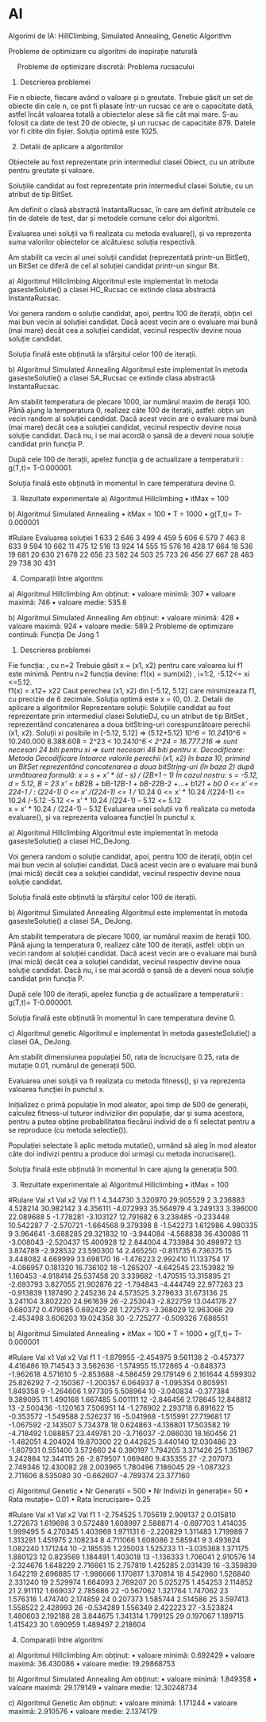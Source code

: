 # AI
Algorimi de IA: HillClimbing, Simulated Annealing, Genetic Algorithm

Probleme de optimizare cu algoritmi de inspirație naturală
			
 
Probleme de optimizare discretă: Problema rucsacului

1.	Descrierea problemei

Fie n obiecte, fiecare având o valoare și o greutate. Trebuie găsit un set de obiecte din cele n, ce pot fi plasate într-un rucsac ce are o capacitate dată, astfel încât valoarea totală a obiectelor alese să fie cât mai mare.
S-au folosit ca date de test 20 de obiecte, și un rucsac de capacitate 879. Datele vor fi citite din fișier. Soluția optimă este 1025.



2.	Detalii de aplicare a algoritmilor

Obiectele au fost reprezentate prin intermediul clasei Obiect, cu un atribute pentru greutate și valoare.

Soluțiile candidat au fost reprezentate prin intermediul clasei Solutie, cu un atribut de tip BitSet. 

Am definit o clasă abstractă InstantaRucsac, în care am definit atributele ce țin de datele de test, dar și metodele comune celor doi algoritmi. 

Evaluarea unei soluții va fi realizata cu metoda evaluare(), și va reprezenta suma valorilor obiectelor ce alcătuiesc soluția respectivă.

Am stabilit ca vecin al unei soluții candidat (reprezentată printr-un BitSet), un BitSet ce diferă de cel al soluției candidat printr-un singur Bit.

a)	Algoritmul Hillclimbing
Algoritmul este implementat în metoda gasesteSolutie() a clasei HC_Rucsac ce extinde clasa abstractă InstantaRucsac. 

Voi genera random o soluție candidat, apoi, pentru 100 de iterații, obțin cel mai bun vecin al soluției candidat. Dacă acest vecin are o evaluare mai bună (mai mare) decât cea a soluției candidat, vecinul respectiv devine noua soluție candidat. 

Soluția finală este obținută la sfârșitul celor 100 de iterații.

b)	Algoritmul Simulated Annealing
Algoritmul este implementat în metoda gasesteSolutie() a clasei SA_Rucsac ce extinde clasa abstractă InstantaRucsac. 

Am stabilit temperatura de plecare 1000, iar numărul maxim de iterații 100.
Până ajung la temperatura 0, realizez câte 100 de iterații, astfel: obțin un  vecin random al soluției candidat. Dacă acest vecin are o evaluare mai bună (mai mare) decât cea a soluției candidat, vecinul respectiv devine noua soluție candidat. Dacă nu, i se mai acordă o șansă de a deveni noua soluție candidat prin funcția P. 

După cele 100 de iterații, apelez funcția g de actualizare a temperaturii :
g(T,t)= T-0.000001.

Soluția finală este obținută în momentul în care temperatura devine 0.


3.	Rezultate experimentale
a)	Algoritmul Hillclimbing
•	itMax = 100



b)	Algoritmul Simulated Annealing
•	itMax = 100
•	T = 1000
•	g(T,t)= T-0.000001

#Rulare	Evaluarea soluției
1	633
2	646
3	499
4	459
5	606
6	579
7	463
8	633
9	594
10	662
11	475
12	516
13	924
14	555
15	576
16	428
17	664
18	536
19	681
20	630
21	678
22	656
23	582
24	503
25	723
26	456
27	667
28	483
29	738
30	431


4.	Comparații între algoritmi


a)	Algoritmul Hillclimbing
Am obținut:
•	valoare minimă: 307
•	valoare maximă: 746
•	valoare medie: 535.8


b)	Algoritmul Simulated Annealing
Am obținut:
•	valoare minimă: 428
•	valoare maximă: 924
•	valoare medie: 589.2
Probleme de optimizare continuă: Funcția De Jong 1

1.	Descrierea problemei

Fie funcția: 
  ,  cu n=2
Trebuie găsit x = (x1, x2) pentru care valoarea lui f1 este minimă.
Pentru n=2 funcția devine:
f1(x) = sum(xi2)         , i=1:2,   -5.12<= xi <=5.12.  
f1(x) = x12+ x22
Caut perechea (x1, x2) din [-5.12, 5.12] care minimizeaza f1, cu precizie de 6 zecimale. Soluția optimă este x = (0, 0).
2.	Detalii de aplicare a algoritmilor
Reprezentare soluții:
Soluțiile candidat au fost reprezentate prin intermediul clasei SolutieDJ, cu un atribut de tip BitSet , reprezentând concatenarea a doua bitString-uri corespunzătoare perechii (x1, x2). 
Soluții xi posibile in [-5.12, 5.12] => (5.12+5.12) *10^6  = 10.24*10^6 = 10.240.000
8.388.608 = 2^23    <   10.24*10^6   <     2^24 = 16.777.216 
=> sunt necesari 24 biti pentru xi  => sunt necesari 48 biti pentru x.
Decodificare:
Metoda Decodificare întoarce valorile perechii (x1, x2) în baza 10, primind un BitSet reprezentând concatenarea a doua bitString-uri (în baza 2) după următoarea formulă: x = s + x’ * (d - s) / (2B+1 – 1)
În cazul nostru: s = -5.12, d = 5.12, B = 23
x’ = bB*2B + bB-1*2B-1 + bB-2*2B-2 +…+ b1*21 + b0
0 <=  x’ <= 224-1  / : (224-1)
0 <=  x’ /(224-1) <= 1  /* 10.24
0 <=  x’ * 10.24 /(224-1) <= 10.24  /-5.12
-5.12 <=  x’ * 10.24 /(224-1) – 5.12 <= 5.12  
x = x’ * 10.24 / (224-1) – 5.12
Evaluarea unei soluții va fi realizata cu metoda evaluare(), și va reprezenta valoarea funcției în punctul x.

a)	Algoritmul Hillclimbing
Algoritmul este implementat în metoda gasesteSolutie() a clasei HC_DeJong.

Voi genera random o soluție candidat, apoi, pentru 100 de iterații, obțin cel mai bun vecin al soluției candidat. Dacă acest vecin are o evaluare mai bună (mai mică) decât cea a soluției candidat, vecinul respectiv devine noua soluție candidat. 

Soluția finală este obținută la sfârșitul celor 100 de iterații.

b)	Algoritmul Simulated Annealing
Algoritmul este implementat în metoda gasesteSolutie() a clasei SA_ DeJong. 

Am stabilit temperatura de plecare 1000, iar numărul maxim de iterații 100.
Până ajung la temperatura 0, realizez câte 100 de iterații, astfel: obțin un  vecin random al soluției candidat. Dacă acest vecin are o evaluare mai bună (mai mică) decât cea a soluției candidat, vecinul respectiv devine noua soluție candidat. Dacă nu, i se mai acordă o șansă de a deveni noua soluție candidat prin funcția P. 

După cele 100 de iterații, apelez funcția g de actualizare a temperaturii :
g(T,t)= T-0.000001.

Soluția finală este obținută în momentul în care temperatura devine 0.

c)	Algoritmul genetic
Algoritmul e implementat în metoda gasesteSolutie() a clasei GA_ DeJong. 

Am stabilit dimensiunea populației 50, rata de încrucișare 0.25, rata de mutație 0.01, numărul de generații 500.

Evaluarea unei soluții va fi realizata cu metoda fitness(), și va reprezenta valoarea funcției în punctul x.

Inițializez o primă populație în mod aleator, apoi timp de 500 de generații, calculez fitness-ul tuturor indivizilor din populație, dar și suma acestora, pentru a putea obține probabilitatea fiecărui individ de a fi selectat pentru a se reproduce (cu metoda selectie()).

Populației selectate îi aplic metoda mutatie(), urmând să aleg în mod aleator câte doi indivizi pentru a produce doi urmași cu metoda incrucisare().

Soluția finală este obținută în momentul în care ajung la generația 500.


3.	Rezultate experimentale
a)	Algoritmul Hillclimbing
•	itMax = 100

#Rulare	Val x1	Val x2	Val f1
1	4.344730	3.320970	29.905529
2	3.236883	4.528214	30.982142
3	4.356111	-4.072993	35.564979
4	3.249133	3.396000	22.089688
5	-1.778281	-3.103127	12.791682
6	3.238485	-0.233448	10.542287
7	-2.570721	-1.664568	9.379398
8	-1.542273	1.612986	4.980335
9	3.964641	-3.688285	29.321832
10	-3.944084	-4.568838	36.430086
11	-3.008043	-2.520437	15.400928
12	2.844004	4.733984	30.498972
13	3.874789	-2.928532	23.590300
14	2.465250	-0.811735	6.736375
15	3.448082	4.669999	33.698170
16	-1.476223	2.992410	11.133754
17	-4.086957	0.181320	16.736102
18	-1.265207	-4.642545	23.153982
19	1.160453	-4.918414	25.537458
20	3.339682	-1.470515	13.315895
21	-2.693793	3.827055	21.902876
22	-1.794843	-4.444749	22.977263
23	-0.913839	1.187490	2.245236
24	4.573525	3.279633	31.673136
25	3.241104	3.802220	24.961639
26	-2.253043	-2.822759	13.044178
27	0.680372	0.479085	0.692429
28	1.272573	-3.368029	12.963066
29	-2.453498	3.606203	19.024358
30	-2.725277	-0.509326	7.686551


b)	Algoritmul Simulated Annealing
•	itMax = 100
•	T = 1000
•	g(T,t)= T-0.000001

#Rulare	Val x1	Val x2	Val f1
1	-1.879955	-2.454975	9.561138
2	-0.457377	4.416486	19.714543
3	3.562636	-1.574955	15.172865
4	-0.848373	-1.962618	4.571610
5	-2.853688	-4.586459	29.179149
6	2.161644	4.599302	25.826292
7	-2.150367	-1.200357	6.064937
8	-1.095354	0.805951	1.849358
9	-1.264606	1.977305	5.508964
10	-3.040834	-0.377384	9.389095
11	1.490168	1.667485	5.001111
12	-2.846456	2.178645	12.848812
13	-2.500436	-1.120163	7.506951
14	-1.276902	2.293718	6.891622
15	-0.353572	-1.549588	2.526237
16	-5.041968	-1.515991	27.719681
17	-1.067592	-2.143507	5.734378
18	0.624863	-4.136801	17.503582
19	-4.718492	1.088857	23.449781
20	-3.716037	-2.086030	18.160456
21	-1.482051	4.204024	19.870300
22	0.442625	3.440140	12.030486
23	-1.807931	0.551400	3.572660
24	0.390197	1.794205	3.371426
25	1.351967	3.242884	12.344115
26	-2.879507	1.069480	9.435355
27	-2.207073	2.749346	12.430082
28	2.003965	1.780496	7.186045
29	-1.087323	2.711606	8.535080
30	-0.662607	-4.789374	23.377160


c)	Algoritmul Genetic
•	Nr Generatii = 500
•	Nr Indivizi în generație= 50
•	Rata mutație= 0.01
•	Rata încrucișare= 0.25

#Rulare	Val x1	Val x2	Val f1
1	-2.754525	1.705619	2.909137
2	0.015810	1.272673	1.619698
3	0.572489	1.608997	2.588871
4	-0.697703	1.414035	1.999495
5	4.270345	1.403969	1.971131
6	-2.220829	1.311483	1.719989
7	1.313281	1.451975	2.108234
8	4.711066	1.608086	2.585941
9	3.493624	1.082240	1.171244
10	-2.185535	1.235003	1.525233
11	-3.035368	1.371175	1.880123
12	0.823569	1.184491	1.403018
13	-1.136333	1.706041	2.910576
14	-2.324676	1.648229	2.716661
15	2.757819	1.425285	2.031439
16	-3.359839	1.642219	2.696885
17	-1.986666	1.170817	1.370814
18	4.542960	1.526840	2.331240
19	2.529974	1.664093	2.769207
20	5.025275	1.454253	2.114852
21	2.911112	1.669037	2.785686
22	-0.567062	1.321764	1.747062
23	1.576316	1.474740	2.174859
24	0.207373	1.585744	2.514586
25	3.597413	1.558522	2.428993
26	-0.534289	1.556349	2.422223
27	-3.523824	1.480603	2.192188
28	3.844675	1.341314	1.799125
29	0.197067	1.189715	1.415423
30	1.690959	1.489497	2.218604


4.	Comparații între algoritmi


a)	Algoritmul Hillclimbing
Am obținut:
•	valoare minimă: 0.692429
•	valoare maximă: 36.430086
•	valoare medie: 19.29868753


b)	Algoritmul Simulated Annealing
Am obținut:
•	valoare minimă: 1.849358
•	valoare maximă: 29.179149
•	valoare medie: 12.30248734

c)	Algoritmul Genetic
Am obținut:
•	valoare minimă: 1.171244
•	valoare maximă: 2.910576
•	valoare medie: 2.1374179





